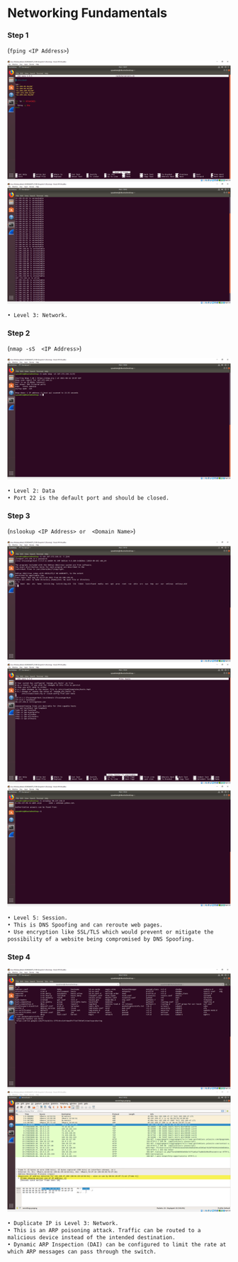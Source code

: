 # Networking Fundamentals


### Step 1

(`fping <IP Address>`)

![1.0](https://github.com/dsteves28/CyberSecurity-Bootcamp/blob/main/08.%20Networking%20Fundamentals/1.0.png)
![1.1](https://github.com/dsteves28/CyberSecurity-Bootcamp/blob/main/08.%20Networking%20Fundamentals/1.1.png)

    • Level 3: Network.

### Step 2

(`nmap -sS  <IP Address>`)

![2.0](https://github.com/dsteves28/CyberSecurity-Bootcamp/blob/main/08.%20Networking%20Fundamentals/2.0.png)

    • Level 2: Data
    • Port 22 is the default port and should be closed.

### Step 3

(`nslookup <IP Address> or  <Domain Name>`) 

![3.0](https://github.com/dsteves28/CyberSecurity-Bootcamp/blob/main/08.%20Networking%20Fundamentals/3.0.png)
![3.1](https://github.com/dsteves28/CyberSecurity-Bootcamp/blob/main/08.%20Networking%20Fundamentals/3.1.png)
![3.2](https://github.com/dsteves28/CyberSecurity-Bootcamp/blob/main/08.%20Networking%20Fundamentals/3.2.png)

    • Level 5: Session. 
    • This is DNS Spoofing and can reroute web pages.
    • Use encryption like SSL/TLS which would prevent or mitigate the possibility of a website being compromised by DNS Spoofing.

### Step 4

![4.0](https://github.com/dsteves28/CyberSecurity-Bootcamp/blob/main/08.%20Networking%20Fundamentals/4.0.png)
![4.1](https://github.com/dsteves28/CyberSecurity-Bootcamp/blob/main/08.%20Networking%20Fundamentals/4.1.png)

    • Duplicate IP is Level 3: Network.
    • This is an ARP poisoning attack. Traffic can be routed to a malicious device instead of the intended destination.
    • Dynamic ARP Inspection (DAI) can be configured to limit the rate at which ARP messages can pass through the switch.
